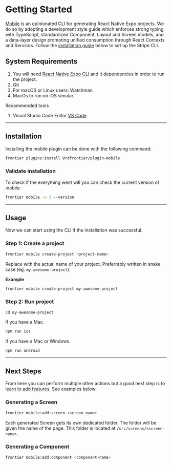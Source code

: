 # Getting Started

[Mobile](https://github.com/realdecoy/frontier/tree/main/packages/frontier-plugins/plugin-mobile) is an opinionated CLI for generating React Native Expo projects. We do so by adopting a development style guide which enforces strong typing with TypeScript, standardized Component, Layout and Screen models,
and a data-layer design promoting unified consumption through React Contexts and Services.
Follow the [installation guide](#installation) below to set up the Stripe CLI.


## System Requirements

1. You will need [React Native Expo CLI](https://docs.expo.dev/get-started/installation/#expo-cli) and it dependencies in order to run the project.
2. Git
3. For macOS or Linux users: Watchman
4. MacOs to run on iOS simular.

Recommended tools

1. Visual Studio Code Editor [VS Code](https://code.visualstudio.com/download).

---


## Installation
Installing the mobile plugin can be done with the following command:
```bash
frontier plugins:install @rdfrontier/plugin-mobile
```

### Validate installation

To check if the everything went will you can check the current version of mobile:

```bash
frontier mobile -v | --version
```

---

## Usage
Now we can start using the CLI if the installation was successful.
### Step 1: Create a project 

```bash
frontier mobile create-project <project-name>
```
Replace <project-name> with the actual name of your project. Preferrably written in snake case (eg. `my-awesome-project`).

**Example**
```bash
frontier mobile create-project my-awesome-project
```


### Step 2: Run project

```shell
cd my-awesome-project
```
If you have a Mac.
```bash
npm run ios 
```
If you have a Mac or Windows.
```bash
npm run android
```

---


## Next Steps

From here you can perform multiple other actions but a good next step is to [learn to add features](usage.md#add). See examples below:

### Generating a Screen

```bash
frontier mobile:add:screen <screen-name>
```

Each generated Screen gets its own dedicated folder. The folder will be given the name of the page. This folder is located at `/src/screens/<screen-name>`.

### Generating a Component

```bash
frontier mobile:add:component <component-name>
```